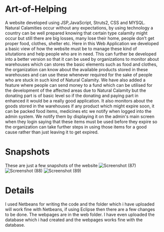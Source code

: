 # Art-of-Helping
A website developed using JSP,JavaScript, Struts2, CSS and MYSQL.
Natural Calamities occur without any expectations, by using technology a country can be well prepared knowing that certain type calamity might occur but still there are big losses, many lose their home, people don’t get proper food, clothes, shelter etc. Here in this Web Application we developed a basic view of how the website must be to manage these kind of situtations and help people who are in need. This can further be developed into a better version so that it can be used by organizations to monitor about warehouses which can stores the basic elements such as food and clothes, the organization can know about the available products stored in these warehouses and can use these whenever required for the sake of people who are stuck in such kind of Natural Calamity. We have also added a feature where people can send money to a fund which can be utilised for the development of the affected areas due to Natural Calamity but the donating part is of basic level so if the donating and paying part in enhanced it would be a really good application. It also monitors about the goods stored in the warehouses if any product which might expire soon, it can be packed food items, medicines etc we notify when logged into the admin system. We notify them by displaying it on the admin's main screen when they login saying that these items must be used before they expire so the organization can take further steps in using those items for a good cause rather than just leaving it to get expired.
# Snapshots
These are just a few snapshots of the website
![Screenshot (87)](https://user-images.githubusercontent.com/46192924/82528526-92c38000-9b56-11ea-8adb-a4144676ccbc.png)
![Screenshot (88)](https://user-images.githubusercontent.com/46192924/82528528-948d4380-9b56-11ea-82f8-95a25adf4a2d.png)
![Screenshot (89)](https://user-images.githubusercontent.com/46192924/82528530-95be7080-9b56-11ea-8a5d-e97d6352df23.png)
# Details
I used Netbeans for writing the code and the folder which i have uploaded will work fine with Netbeans, if using Eclipse then there are a few changes to be done. The webpages are in the web folder. I have even uploaded the database which i had created and the webpages works fine with the database.

